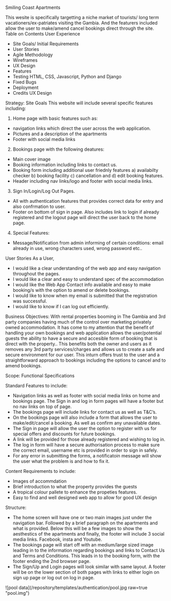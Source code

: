 Smiling Coast Apartments
 
This wesite is specifically targetting a niche market of tourists/ long term vacationers/ex-patriates visiting the Gambia. And the featurers included allow the user to make/amend cancel bookings direct through the site. 
Table on Contents
User Experience
-	Site Goals/ Initial Requirements
-	User Stories
-	Agile Methodology
-	Wireframes
-	UX Design
-	Features
-	Testing HTML, CSS, Javascript, Python and Django
-	Fixed Bugs
-	Deployment
-	Credits
UX Design 

Strategy: 
Site Goals
This website will include several specific features including: 
1)	Home page with basic features such as: 
-	navigation links which direct the user across the web application. 
-	Pictures and a description of the apartments 
-	Footer with social media links 
2)	Bookings page with the following deatures: 
-	Main cover image
-	Booking information including links to contact us. 
-	Booking form including additional user friednly features a) availabilty checker b)  booking facility c) cancellation and d) edit booking features. 
-	Header including nav links/logo and footer with social media links. 
3)	Sign In/Login/Log Out Pages.  
-	All with authentication features that provides correct data for entry and also confrmation to user. 
-	Footer on bottom of sign in page. Also includes link to login if already registered and the logout page will direct the user back to the home page. 
4)	Special Features: 
-	Message/Notification from admin informing of certain conditions: email already in use, wrong characters used, wrong password etc.. 

User Stories
As a User, 
-	I would like a clear understanding of the web app and easy navigation throughout the pages. 
-	I would like a clear and easy to understand spec of the accommodation
-	I would like the Web App Contact info available and easy to make booking/s with the option to amend or delete bookings.  
-	 I would like to know when my email is submitted that the registration was successful. 
-	I would like to know if I can log out efficiently. 

Business Objectives: 
With rental properties booming in The Gambia and 3rd party companies having much of the control over marketing privately owned accommodation. It has come to my attention that the benefit of handling your own bookings and web application allows the user/potential guests the ability to have a secure and accesible form of booking that is direct with the property.. This benefits both the owner and users as it removes any 3rd party services/charges and allows us to create a safe and secure environment for our user. 
This inturn offers trust to the user and a straightforward approach to bookings including the options to cancel and to amend bookings. 

Scope:
Functional Specifications

Standard Features to include: 
-	Navigation links as well as footer with social media links on home and bookings page. The Sign in and log in form pages will have a footer but no nav links on top of page. 
-	The bookings page will include links for contact us as well as T&C’s. 
-	On the bookings page will also include a form that allows the user to make/edit/cancel a booking. As well as confirm any unavailable dates. 
-	The Sign in page will allow the user the option to register with us for special offers and discounts for future bookings. 
-	A link will be provided for those already registered and wishing to log in. 
-	The log in form will have a secure authorisation process to make sure the correct email, username etc is provided in order to sign in safely. 
-	For any error in submitting the forms, a notificatoin message will show the user what the problem is and how to fix it. 

Content Requirements to include:  
-	Images of accommdation
-	Brief introduction to what the property provides the guests
-	A tropical colour pallete to enhance the propeties features. 
-	Easy to find and well designed web app to allow for good UX design

Structure: 
-	The home screen will have one or two main images just under the navigation bar. Followed by a brief paragraph on the apartments and what is provided. Below this will be a few images to show the aesthestics of the apartments and finally, the footer will include 3 social media links. Facebook, insta and Youtube.  
-	The bookings page will start off with an medium/large sized image leading in to the information regarding bookings and links to Contact Us and Terms and Conditions. This leads in to the booking form, with the footer ending the 2nd browser page. 
-	The Sign/Up and Login pages will look similar with same layout. A footer will be on the lower section of both pages with links to either login on sign up page or log out on log in page. 

![pool data](/repository/templates/authentication/pool.jpg raw=true "pool.img")
